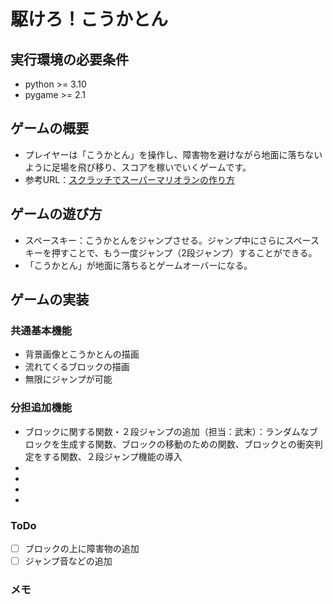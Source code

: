 # 駆けろ！こうかとん

## 実行環境の必要条件
* python >= 3.10
* pygame >= 2.1

## ゲームの概要
* プレイヤーは「こうかとん」を操作し、障害物を避けながら地面に落ちないように足場を飛び移り、スコアを稼いでいくゲームです。
* 参考URL：[スクラッチでスーパーマリオランの作り方](https://bingo-ojisan.xyz/2024/07/20/supermariorun/)

## ゲームの遊び方
* スペースキー：こうかとんをジャンプさせる。ジャンプ中にさらにスペースキーを押すことで、もう一度ジャンプ（2段ジャンプ）することができる。
* 「こうかとん」が地面に落ちるとゲームオーバーになる。

## ゲームの実装
### 共通基本機能
* 背景画像とこうかとんの描画
* 流れてくるブロックの描画
* 無限にジャンプが可能

### 分担追加機能
* ブロックに関する関数・２段ジャンプの追加（担当：武末）：ランダムなブロックを生成する関数、ブロックの移動のための関数、ブロックとの衝突判定をする関数、２段ジャンプ機能の導入
* 
* 
* 
* 

### ToDo
- [ ] ブロックの上に障害物の追加
- [ ] ジャンプ音などの追加

### メモ
